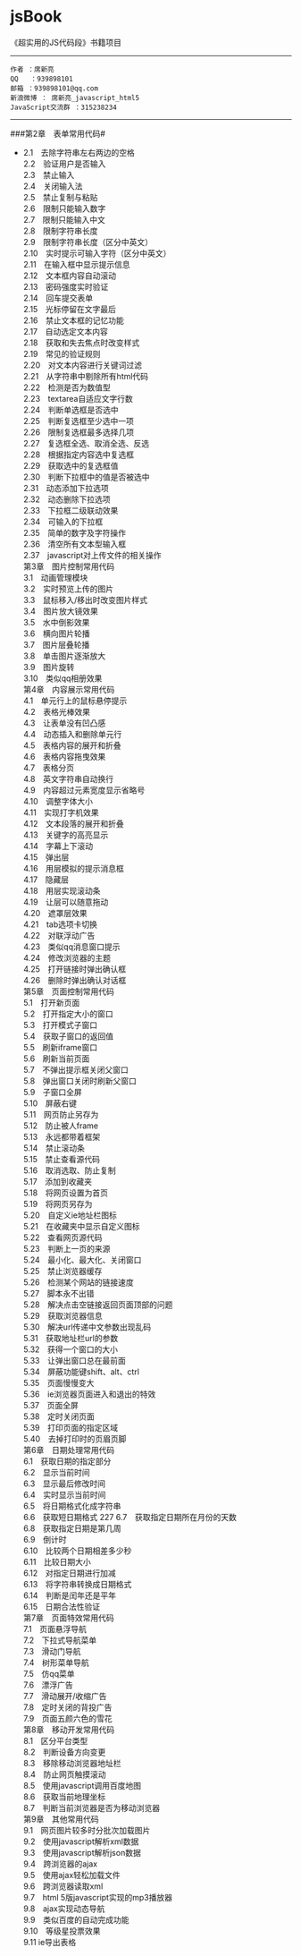 jsBook
======

《超实用的JS代码段》书籍项目
___________________________

    作者 ：席新亮
    QQ   ：939898101
    邮箱 ：939898101@qq.com
    新浪微博 ： 席新亮_javascript_html5
	JavaScript交流群 ：315238234 
___________________________

###第2章　表单常用代码#	 
* 2.1　去除字符串左右两边的空格	 
2.2　验证用户是否输入	 
2.3　禁止输入	 
2.4　关闭输入法	 
2.5　禁止复制与粘贴	 
2.6　限制只能输入数字	 
2.7　限制只能输入中文	 
2.8　限制字符串长度	 
2.9　限制字符串长度（区分中英文）	 
2.10　实时提示可输入字符（区分中英文）	 
2.11　在输入框中显示提示信息	 
2.12　文本框内容自动滚动	 
2.13　密码强度实时验证	 
2.14　回车提交表单	 
2.15　光标停留在文字最后	 
2.16　禁止文本框的记忆功能	 
2.17　自动选定文本内容	 
2.18　获取和失去焦点时改变样式	 
2.19　常见的验证规则	 
2.20　对文本内容进行关键词过滤	 
2.21　从字符串中剔除所有html代码	 
2.22　检测是否为数值型	 
2.23　textarea自适应文字行数	 
2.24　判断单选框是否选中	 
2.25　判断复选框至少选中一项	 
2.26　限制复选框最多选择几项	 
2.27　复选框全选、取消全选、反选	 
2.28　根据指定内容选中复选框	 
2.29　获取选中的复选框值	 
2.30　判断下拉框中的值是否被选中	 
2.31　动态添加下拉选项	 
2.32　动态删除下拉选项	 
2.33　下拉框二级联动效果	 
2.34　可输入的下拉框	 
2.35　简单的数字及字符操作	 
2.36　清空所有文本型输入框	 
2.37　javascript对上传文件的相关操作	 
第3章　图片控制常用代码	 
3.1　动画管理模块	 
3.2　实时预览上传的图片	 
3.3　鼠标移入/移出时改变图片样式	 
3.4　图片放大镜效果	 
3.5　水中倒影效果	 
3.6　横向图片轮播	 
3.7　图片层叠轮播	 
3.8　单击图片逐渐放大	 
3.9　图片旋转	 
3.10　类似qq相册效果	 
第4章　内容展示常用代码	 
4.1　单元行上的鼠标悬停提示	 
4.2　表格光棒效果	 
4.3　让表单没有凹凸感	 
4.4　动态插入和删除单元行	 
4.5　表格内容的展开和折叠	 
4.6　表格内容拖曳效果	 
4.7　表格分页	 
4.8　英文字符串自动换行	 
4.9　内容超过元素宽度显示省略号	 
4.10　调整字体大小	 
4.11　实现打字机效果	 
4.12　文本段落的展开和折叠	 
4.13　关键字的高亮显示	 
4.14　字幕上下滚动	 
4.15　弹出层	 
4.16　用层模拟的提示消息框	 
4.17　隐藏层	 
4.18　用层实现滚动条	 
4.19　让层可以随意拖动	 
4.20　遮罩层效果	 
4.21　tab选项卡切换	 
4.22　对联浮动广告	 
4.23　类似qq消息窗口提示	 
4.24　修改浏览器的主题	 
4.25　打开链接时弹出确认框	 
4.26　删除时弹出确认对话框	 
第5章　页面控制常用代码	 
5.1　打开新页面	 
5.2　打开指定大小的窗口	 
5.3　打开模式子窗口	 
5.4　获取子窗口的返回值	 
5.5　刷新iframe窗口	 
5.6　刷新当前页面	 
5.7　不弹出提示框关闭父窗口	 
5.8　弹出窗口关闭时刷新父窗口	 
5.9　子窗口全屏	 
5.10　屏蔽右键	 
5.11　网页防止另存为	 
5.12　防止被人frame	 
5.13　永远都带着框架	 
5.14　禁止滚动条	 
5.15　禁止查看源代码	 
5.16　取消选取、防止复制	 
5.17　添加到收藏夹	 
5.18　将网页设置为首页	 
5.19　将网页另存为	 
5.20　自定义ie地址栏图标	 
5.21　在收藏夹中显示自定义图标	 
5.22　查看网页源代码	 
5.23　判断上一页的来源	 
5.24　最小化、最大化、关闭窗口	 
5.25　禁止浏览器缓存	 
5.26　检测某个网站的链接速度	 
5.27　脚本永不出错	 
5.28　解决点击空链接返回页面顶部的问题	 
5.29　获取浏览器信息	 
5.30　解决url传递中文参数出现乱码	 
5.31　获取地址栏url的参数	 
5.32　获得一个窗口的大小	 
5.33　让弹出窗口总在最前面	 
5.34　屏蔽功能键shift、alt、ctrl	 
5.35　页面慢慢变大	 
5.36　ie浏览器页面进入和退出的特效	 
5.37　页面全屏	 
5.38　定时关闭页面	 
5.39　打印页面的指定区域	 
5.40　去掉打印时的页眉页脚	 
第6章　日期处理常用代码	 
6.1　获取日期的指定部分	 
6.2　显示当前时间	 
6.3　显示最后修改时间	 
6.4　实时显示当前时间	 
6.5　将日期格式化成字符串	 
6.6　获取短日期格式	227 
6.7　获取指定日期所在月份的天数	 
6.8　获取指定日期是第几周	 
6.9　倒计时	 
6.10　比较两个日期相差多少秒	 
6.11　比较日期大小	 
6.12　对指定日期进行加减	 
6.13　将字符串转换成日期格式	 
6.14　判断是闰年还是平年	 
6.15　日期合法性验证	 
第7章　页面特效常用代码	 
7.1　页面悬浮导航	 
7.2　下拉式导航菜单	 
7.3　滑动门导航	 
7.4　树形菜单导航	 
7.5　仿qq菜单	 
7.6　漂浮广告	 
7.7　滑动展开/收缩广告	 
7.8　定时关闭的背投广告	 
7.9　页面五颜六色的雪花	 
第8章　移动开发常用代码	 
8.1　区分平台类型	 
8.2　判断设备方向变更	 
8.3　移除移动浏览器地址栏	 
8.4　防止网页触摸滚动	 
8.5　使用javascript调用百度地图	 
8.6　获取当前地理坐标	 
8.7　判断当前浏览器是否为移动浏览器	 
第9章　其他常用代码	 
9.1　网页图片较多时分批次加载图片	 
9.2　使用javascript解析xml数据	 
9.3　使用javascript解析json数据	 
9.4　跨浏览器的ajax	 
9.5　使用ajax轻松加载文件	 
9.6　跨浏览器读取xml	 
9.7　html 5版javascript实现的mp3播放器	 
9.8　ajax实现动态导航	 
9.9　类似百度的自动完成功能	 
9.10　等级星投票效果	 
9.11 ie导出表格  